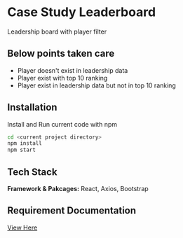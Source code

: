 
# Case Study Leaderboard

Leadership board with player filter


## Below points taken care

- Player doesn't exist in leadership data
- Player exist with top 10 ranking
- Player exist in leadership data but not in top 10 ranking


## Installation

Install and Run current code with npm

```bash
cd <current project directory>
npm install
npm start
```
    
## Tech Stack

**Framework & Pakcages:** React, Axios, Bootstrap

## Requirement Documentation

[View Here](https://github.com/TechnourceOfficial/Technource-Leaderboard-Using-React/blob/main/public/Case%20Study%20Leaderboard%20using%20React.pdf)

